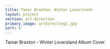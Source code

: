 ```yaml
---
title: Tamar Braxton- Winter Loversland
layout: project
section: art-direction
primary_image: artdirecting2.jpg
sort: 6
---
```


Tamar Braxton - Winter Loversland Album Cover
